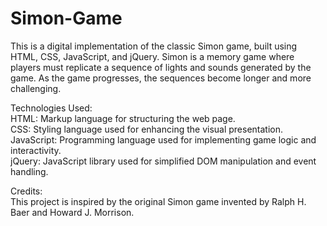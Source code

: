 # Simon-Game

This is a digital implementation of the classic Simon game, built using HTML, CSS, JavaScript, and jQuery. Simon is a memory game where players must replicate a sequence of lights and sounds generated by the game. As the game progresses, the sequences become longer and more challenging.

Technologies Used:\
HTML: Markup language for structuring the web page.\
CSS: Styling language used for enhancing the visual presentation.\
JavaScript: Programming language used for implementing game logic and interactivity.\
jQuery: JavaScript library used for simplified DOM manipulation and event handling.

Credits:\
This project is inspired by the original Simon game invented by Ralph H. Baer and Howard J. Morrison.
